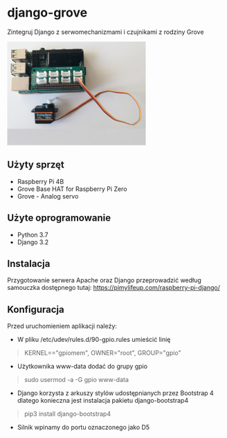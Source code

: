 # django-grove
Zintegruj Django z serwomechanizmami i czujnikami z rodziny Grove

![Sample automation system](static/raspberry_with_grove_base_hat.jpg)

## Użyty sprzęt
- Raspberry Pi 4B
- Grove Base HAT for Raspberry Pi Zero
- Grove - Analog servo

## Użyte oprogramowanie
- Python 3.7
- Django 3.2

## Instalacja
Przygotowanie serwera Apache oraz Django przeprowadzić według samouczka dostępnego tutaj:
https://pimylifeup.com/raspberry-pi-django/

## Konfiguracja
Przed uruchomieniem aplikacji należy:
- W pliku /etc/udev/rules.d/90-gpio.rules umieścić linię
> KERNEL=="gpiomem", OWNER="root", GROUP="gpio"
- Użytkownika www-data dodać do grupy gpio
> sudo usermod -a -G gpio www-data
- Django korzysta z arkuszy stylów udostępnianych przez Bootstrap 4 dlatego konieczna jest instalacja pakietu django-bootstrap4
> pip3 install django-bootstrap4
- Silnik wpinamy do portu oznaczonego jako D5
